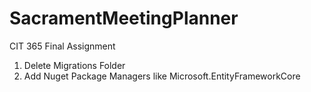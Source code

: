 # SacramentMeetingPlanner
CIT 365 Final Assignment 

1. Delete Migrations Folder 
2. Add Nuget Package Managers like Microsoft.EntityFrameworkCore 
